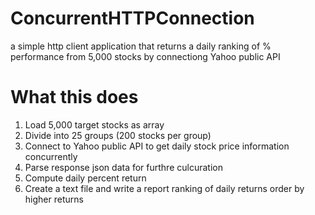 # ConcurrentHTTPConnection

a simple http client application that returns a daily ranking of % performance from 5,000 stocks by connectiong Yahoo public API

# What this does

1.	Load 5,000 target stocks as array
2.	Divide into 25 groups (200 stocks per group)
3.	Connect to Yahoo public API to get daily stock price information concurrently
4.	Parse response json data for furthre culcuration
5.	Compute daily percent return
6.	Create a text file and write a report ranking of daily returns order by higher returns
